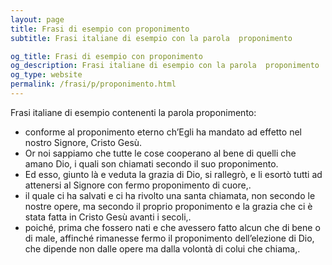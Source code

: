 ```yaml
---
layout: page
title: Frasi di esempio con proponimento 
subtitle: Frasi italiane di esempio con la parola  proponimento

og_title: Frasi di esempio con proponimento 
og_description: Frasi italiane di esempio con la parola  proponimento
og_type: website
permalink: /frasi/p/proponimento.html
---
```


Frasi italiane di esempio contenenti la parola proponimento:


- conforme al proponimento eterno ch’Egli ha mandato ad effetto nel nostro Signore, Cristo Gesù.
- Or noi sappiamo che tutte le cose cooperano al bene di quelli che amano Dio, i quali son chiamati secondo il suo proponimento.
- Ed esso, giunto là e veduta la grazia di Dio, si rallegrò, e li esortò tutti ad attenersi al Signore con fermo proponimento di cuore,.
- il quale ci ha salvati e ci ha rivolto una santa chiamata, non secondo le nostre opere, ma secondo il proprio proponimento e la grazia che ci è stata fatta in Cristo Gesù avanti i secoli,.
- poiché, prima che fossero nati e che avessero fatto alcun che di bene o di male, affinché rimanesse fermo il proponimento dell’elezione di Dio, che dipende non dalle opere ma dalla volontà di colui che chiama,.
